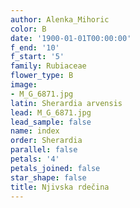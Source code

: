 ```yaml
---
author: Alenka_Mihoric
color: B
date: '1900-01-01T00:00:00'
f_end: '10'
f_start: '5'
family: Rubiaceae
flower_type: B
image:
- M_G_6871.jpg
latin: Sherardia arvensis
lead: M_G_6871.jpg
lead_sample: false
name: index
order: Sherardia
parallel: false
petals: '4'
petals_joined: false
star_shape: false
title: Njivska rdečina
---
```


